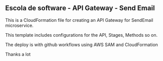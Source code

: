 ## Escola de software - API Gateway - Send Email

This is a CloudFormation file for creating an API Gateway for SendEmail microservice.

This template includes configurations for the API, Stages, Methods so on.

The deploy is with github workflows using AWS SAM and CloudFormation

Thanks a lot

